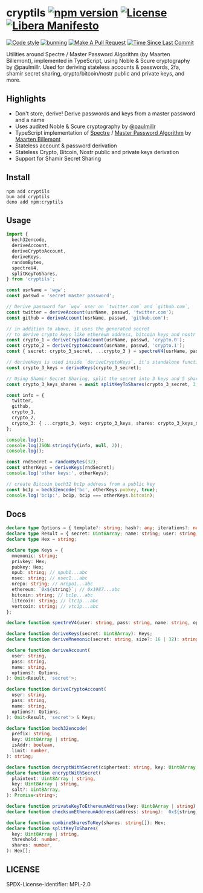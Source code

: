 # cryptils [![npm version][npmv-img]][npmv-url] [![License][license-img]][license-url] [![Libera Manifesto][libera-manifesto-img]][libera-manifesto-url]

[npmv-url]: https://www.npmjs.com/package/cryptils
[npmv-img]: https://badgen.net/npm/v/cryptils?icon=npm&cache=300
[license-url]: https://github.com/tunnckoCore/cryptils/blob/master/LICENSE
[license-img]: https://badgen.net/npm/license/cryptils?cache=300
[libera-manifesto-url]: https://liberamanifesto.com
[libera-manifesto-img]: https://badgen.net/badge/libera/manifesto/grey
[prs-welcome-img]: https://badgen.net/badge/PRs/welcome/green?cache=300
[prs-welcome-url]: http://makeapullrequest.com
[last-commit-img]: https://badgen.net/github/cryptils/tunnckoCore/opensource/master?cache=300
[last-commit-url]: https://github.com/tunnckoCore/cryptils/commits/master
[codestyle-url]: https://github.com/airbnb/javascript
[codestyle-img]:
  https://badgen.net/badge/code%20style/airbnb%20%2B%20prettier/ff5a5f?icon=airbnb&cache=300

[![Code style][codestyle-img]][codestyle-url]
[![bunning](https://github.com/tunnckoCore/cryptils/actions/workflows/ci.yml/badge.svg)](https://github.com/tunnckoCore/cryptils/actions/workflows/ci.yml)
[![Make A Pull Request][prs-welcome-img]][prs-welcome-url]
[![Time Since Last Commit][last-commit-img]][last-commit-url]

Utilities around Spectre / Master Password Algorithm (by Maarten Billemont), implemented in
TypeScript, using Noble &amp; Scure cryptography by @paulmillr. Used for deriving stateless accounts
&amp; passwords, 2fa, shamir secret sharing, crypto/bitcoin/nostr public and private keys, and more.

## Highlights

- Don't store, derive! Derive passwords and keys from a master password and a name
- Uses audited Noble & Scure cryptography by [@paulmillr](//github.com/paulmillr)
- TypeScript implementation of [Spectre](https://spectre.app) /
  [Master Password Algorithm](<https://en.wikipedia.org/wiki/Master_Password_(algorithm)>) by
  [Maarten Billemont](https://twitter.com/lhunath)
- Stateless account & password derivation
- Stateless Crypto, Bitcoin, Nostr public and private keys derivation
- Support for Shamir Secret Sharing

## Install

```
npm add cryptils
bun add cryptils
deno add npm:cryptils
```

## Usage

```typescript
import {
  bech32encode,
  deriveAccount,
  deriveCryptoAccount,
  deriveKeys,
  randomBytes,
  spectreV4,
  splitKeyToShares,
} from 'cryptils';

const usrName = 'wgw';
const passwd = 'secret master password';

// Derive password for `wgw` user on `twitter.com` and `github.com`,
const twitter = deriveAccount(usrName, passwd, 'twitter.com');
const github = deriveAccount(usrName, passwd, 'github.com');

// in addition to above, it uses the generated secret
// to derive crypto keys like ethereum address, bitcoin keys and nostr keys
const crypto_1 = deriveCryptoAccount(usrName, passwd, 'crypto.0');
const crypto_2 = deriveCryptoAccount(usrName, passwd, 'crypto.1');
const { secret: crypto_3_secret, ...crypto_3 } = spectreV4(usrName, passwd, 'crypto.2');

// deriveKeys is used inside `deriveCryptoKeys`, it's standalone function
const crypto_3_keys = deriveKeys(crypto_3_secret);

// Using Shamir Secret Sharing, split the secret into 3 keys and 5 shares
const crypto_3_keys_shares = await splitKeyToShares(crypto_3_secret, 3, 5);

const info = {
  twitter,
  github,
  crypto_1,
  crypto_2,
  crypto_3: { ...crypto_3, keys: crypto_3_keys, shares: crypto_3_keys_shares },
};

console.log();
console.log(JSON.stringify(info, null, 2));
console.log();

const rndSecret = randomBytes(32);
const otherKeys = deriveKeys(rndSecret);
console.log('other keys:', otherKeys);

// create Bitcoin bech32 bc1p address from a public key
const bc1p = bech32encode('bc', otherKeys.pubkey, true);
console.log('bc1p:', bc1p, bc1p === otherKeys.bitcoin);
```

## Docs

```typescript
declare type Options = { template?: string; hash?: any; iterations?: number };
declare type Result = { secret: Uint8Array; name: string; user: string; pass: string };
declare type Hex = string;

declare type Keys = {
  mnemonic: string;
  privkey: Hex;
  pubkey: Hex;
  npub: string; // npub1...abc
  nsec: string; // nsec1...abc
  nrepo: string; // nrepo1...abc
  ethereum: `0x${string}`; // 0x1987...abc
  bitcoin: string; // bc1p...abc
  litecoin: string; // ltc1p...abc
  vertcoin: string; // vtc1p...abc
};

declare function spectreV4(user: string, pass: string, name: string, options?: Options): Result;

declare function deriveKeys(secret: Uint8Array): Keys;
declare function deriveMnemonic(secret: string, size?: 16 | 32): string;

declare function deriveAccount(
  user: string,
  pass: string,
  name: string,
  options?: Options,
): Omit<Result, 'secret'>;

declare function deriveCryptoAccount(
  user: string,
  pass: string,
  name: string,
  options?: Options,
): Omit<Result, 'secret'> & Keys;

declare function bech32encode(
  prefix: string,
  key: Uint8Array | string,
  isAddr: boolean,
  limit: number,
): string;

declare function decryptWithSecret(ciphertext: string, key: Uint8Array | string): Promise<string>;
declare function encryptWithSecret(
  plaintext: Uint8Array | string,
  key: Uint8Array | string,
  salt?: Uint8Array,
): Promise<string>;

declare function privateKeyToEthereumAddress(key: Uint8Array | string): `0x${string}`;
declare function checksumEthereumAddress(address: string): `0x${string}`;

declare function combineSharesToKey(shares: string[]): Hex;
declare function splitKeyToShares(
  key: Uint8Array | string,
  threshold: number,
  shares: number,
): Hex[];
```

## LICENSE

SPDX-License-Identifier: MPL-2.0
